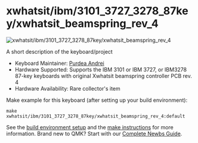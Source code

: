 # xwhatsit/ibm/3101_3727_3278_87key/xwhatsit_beamspring_rev_4

![xwhatsit/ibm/3101_3727_3278_87key/xwhatsit_beamspring_rev_4](https://i.imgur.com/juemGB1.jpg)

A short description of the keyboard/project

* Keyboard Maintainer: [Purdea Andrei](https://github.com/purdeaandrei)
* Hardware Supported: Supports the IBM 3101 or IBM 3727, or IBM3278 87-key keyboards with original Xwhatsit beamspring controller PCB rev. 4
* Hardware Availability: Rare collector's item

Make example for this keyboard (after setting up your build environment):

    make xwhatsit/ibm/3101_3727_3278_87key/xwhatsit_beamspring_rev_4:default

See the [build environment setup](https://docs.qmk.fm/#/getting_started_build_tools) and the [make instructions](https://docs.qmk.fm/#/getting_started_make_guide) for more information. Brand new to QMK? Start with our [Complete Newbs Guide](https://docs.qmk.fm/#/newbs).
